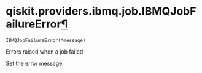 # qiskit.providers.ibmq.job.IBMQJobFailureError[¶](#qiskit-providers-ibmq-job-ibmqjobfailureerror "Permalink to this headline")

<span id="undefined" />

`IBMQJobFailureError(*message)`

Errors raised when a job failed.

Set the error message.
